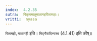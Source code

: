 ```yaml
---
index:  4.2.35
sutra:  पितृव्यमातुमातामहपितामहाः।
vritti:  nyasa
---
```


`पितामही,मातामही` इति। `षिद्गौरादिभ्यश्च` (4.1.41) इति ङीष्॥
